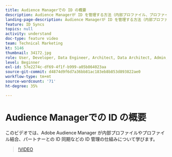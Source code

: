 ```yaml
---
title: Audience Managerでの ID の概要
description: Audience Managerが ID を管理する方法（内部プロファイル、プロファイルの結合、パートナーとの ID 同期など）を確認します。
landing-page-description: Audience Managerが ID を管理する方法（内部プロファイル、プロファイルの結合、パートナーとの ID 同期など）を確認します。
feature: ID Syncs
topics: null
activity: understand
doc-type: feature video
team: Technical Marketing
kt: 5146
thumbnail: 34172.jpg
role: User, Developer, Data Engineer, Architect, Data Architect, Admin, Leader
level: Beginner
exl-id: 57e2274c-df69-4f1f-b999-a05b864023aa
source-git-commit: d4874d9f6d7a36bb81ac183eb8b853d893822ae0
workflow-type: tm+mt
source-wordcount: '71'
ht-degree: 35%

---
```


# Audience Managerでの ID の概要

このビデオでは、Adobe Audience Manager が内部プロファイルやプロファイル結合、パートナーとの ID 同期などの ID 管理の仕組みについて学びます。

>[!VIDEO](https://video.tv.adobe.com/v/34172/?quality=12)
